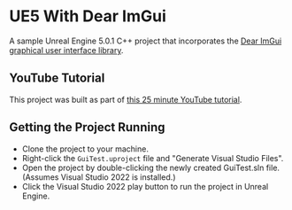 # UE5 With Dear ImGui

A sample Unreal Engine 5.0.1 C++ project that incorporates the [Dear ImGui graphical user interface library](https://github.com/ocornut/imgui). 

## YouTube Tutorial

This project was built as part of [this 25 minute YouTube tutorial](https://youtu.be/qyO38jX5RU8).

## Getting the Project Running

* Clone the project to your machine.
* Right-click the `GuiTest.uproject` file and "Generate Visual Studio Files".
* Open the project by double-clicking the newly created GuiTest.sln file. (Assumes Visual Studio 2022 is installed.)
* Click the Visual Studio 2022 play button to run the project in Unreal Engine. 
